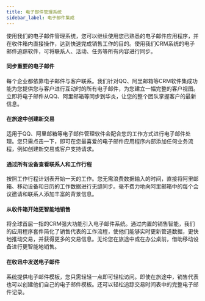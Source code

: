 ```yaml
---
title: 电子邮件管理系统
sidebar_label: 电子邮件集成
---
```


使用我们的电子邮件管理系统，您可以继续使用您已熟悉的电子邮件应用程序，并在收件箱内直接操作，达到快速完成销售工作的目的。使用我们CRM系统的电子邮件追踪软件，可将联系人、活动、任务等所有内容进行同步。

#### 同步重要的电子邮件

每个企业都依靠电子邮件与客户联系。我们针对QQ、阿里邮箱等CRM软件集成功能为您提供您与客户进行互动时的所有电子邮件，为您建立一幅完整的客户视图。立即将电子邮件从QQ、阿里邮箱等同步到华炎，让您的整个团队掌握客户的最新信息。

#### 在旅途中创建新交易

适用于QQ、阿里邮箱等电子邮件管理软件会配合您的工作方式进行电子邮件处理。您只需点击一下，即可在您最喜爱的电子邮件应用程序内部添加任何业务流程，例如创建新交易或客户支持请求。

#### 通过所有设备查看联系人和工作行程

按照工作行程计划表开始一天的工作。您无需浪费数据输入的时间，直接将阿里邮箱、移动设备和日历的工作数据进行无缝同步。毫不费力地向阿里邮箱中的每个会议邀请和联系人添加丰富的背景信息。


#### 从收件箱开始更智能地销售

将全球首屈一指的CRM强大功能引入电子邮件系统。通过内置的销售智能，我们的应用程序套件简化了销售代表的工作流程，使他们能够实时更新管道数据，更快地推动交易，并获得更多的交易信息。无论您在旅途中或在办公桌前，借助移动设备进行更智能地销售。

#### 在收讯中发送电子邮件

系统提供电子邮件模板，您只需轻轻一点即可轻松访问。即使在旅途中，销售代表也可以创建他们自己的电子邮件模板。还可以轻松追踪交易时间表中的完整电子邮件记录。